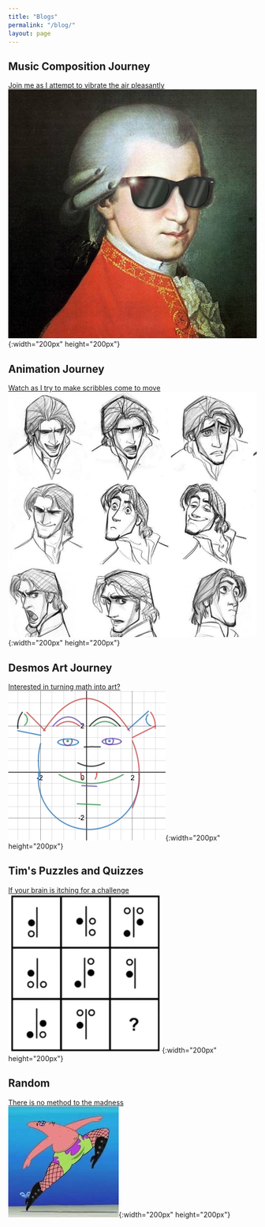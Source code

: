 ```yaml
---
title: "Blogs"
permalink: "/blog/"
layout: page
---
```


## Music Composition Journey

[Join me as I attempt to vibrate the air pleasantly](https://timothy-cao.github.io/personal/blog/composition)<br>
![alt text](/images/composition.jpg){:width="200px" height="200px"}

## Animation Journey

[Watch as I try to make scribbles come to move](https://timothy-cao.github.io/personal/blog/animation)<br>
![alt text](/images/animation.jpg){:width="200px" height="200px"}

## Desmos Art Journey

[Interested in turning math into art?](https://timothy-cao.github.io/personal/blog/desmos)<br>
![alt text](/images/desmos.png){:width="200px" height="200px"}

## Tim's Puzzles and Quizzes

[If your brain is itching for a challenge](https://timothy-cao.github.io/personal/blog/puzzle)<br>
![alt text](/images/puzzle.png){:width="200px" height="200px"}

## Random

[There is no method to the madness](https://timothy-cao.github.io/personal/blog/random)<br>
![alt text](/images/random.png){:width="200px" height="200px"}
